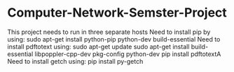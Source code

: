 # Computer-Network-Semster-Project
This project needs to run in three separate hosts
Need to install pip by using: 
    sudo apt-get install python-pip python-dev build-essential
Need to install pdftotext using:
    sudo apt-get update
    sudo apt-get install build-essential libpoppler-cpp-dev pkg-config python-dev
    pip install pdftotextA
Need to install getch using:
    pip install py-getch
